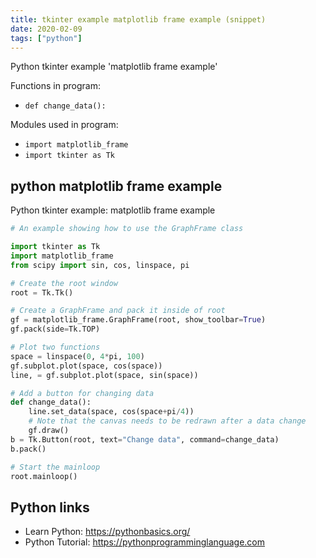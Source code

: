 ```yaml
---
title: tkinter example matplotlib frame example (snippet)
date: 2020-02-09
tags: ["python"]
---
```

Python tkinter example 'matplotlib frame example'

Functions in program: 
* `def change_data():`

Modules used in program: 
* `import matplotlib_frame`
* `import tkinter as Tk`

## python matplotlib frame example

Python tkinter example: matplotlib frame example

```python
# An example showing how to use the GraphFrame class

import tkinter as Tk
import matplotlib_frame
from scipy import sin, cos, linspace, pi

# Create the root window
root = Tk.Tk()

# Create a GraphFrame and pack it inside of root
gf = matplotlib_frame.GraphFrame(root, show_toolbar=True)
gf.pack(side=Tk.TOP)

# Plot two functions
space = linspace(0, 4*pi, 100)
gf.subplot.plot(space, cos(space))
line, = gf.subplot.plot(space, sin(space))

# Add a button for changing data
def change_data():
    line.set_data(space, cos(space+pi/4))
    # Note that the canvas needs to be redrawn after a data change
    gf.draw()
b = Tk.Button(root, text="Change data", command=change_data)
b.pack()

# Start the mainloop
root.mainloop()


```

## Python links

- Learn Python: https://pythonbasics.org/
- Python Tutorial: https://pythonprogramminglanguage.com
